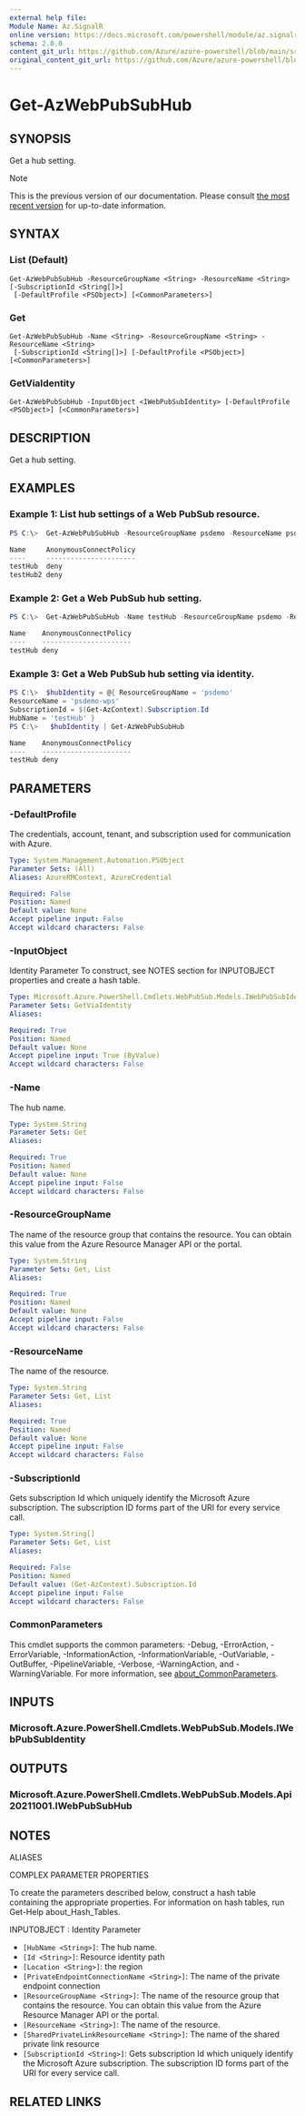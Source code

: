 ```yaml
---
external help file: 
Module Name: Az.SignalR
online version: https://docs.microsoft.com/powershell/module/az.signalr/get-azwebpubsubhub
schema: 2.0.0
content_git_url: https://github.com/Azure/azure-powershell/blob/main/src/SignalR/SignalR/help/Get-AzWebPubSubHub.md
original_content_git_url: https://github.com/Azure/azure-powershell/blob/main/src/SignalR/SignalR/help/Get-AzWebPubSubHub.md
---
```


# Get-AzWebPubSubHub

## SYNOPSIS
Get a hub setting.

> [!NOTE]
>This is the previous version of our documentation. Please consult [the most recent version](/powershell/module/az.signalr/get-azwebpubsubhub) for up-to-date information.

## SYNTAX

### List (Default)
```
Get-AzWebPubSubHub -ResourceGroupName <String> -ResourceName <String> [-SubscriptionId <String[]>]
 [-DefaultProfile <PSObject>] [<CommonParameters>]
```

### Get
```
Get-AzWebPubSubHub -Name <String> -ResourceGroupName <String> -ResourceName <String>
 [-SubscriptionId <String[]>] [-DefaultProfile <PSObject>] [<CommonParameters>]
```

### GetViaIdentity
```
Get-AzWebPubSubHub -InputObject <IWebPubSubIdentity> [-DefaultProfile <PSObject>] [<CommonParameters>]
```

## DESCRIPTION
Get a hub setting.

## EXAMPLES

### Example 1: List hub settings of a Web PubSub resource.
```powershell
PS C:\>  Get-AzWebPubSubHub -ResourceGroupName psdemo -ResourceName psdemo-wps

Name     AnonymousConnectPolicy
----     ----------------------
testHub  deny
testHub2 deny
```



### Example 2: Get a Web PubSub hub setting.
```powershell
PS C:\>  Get-AzWebPubSubHub -Name testHub -ResourceGroupName psdemo -ResourceName psdemo-wps

Name    AnonymousConnectPolicy
----    ----------------------
testHub deny
```



### Example 3: Get a Web PubSub hub setting via identity.
```powershell
PS C:\>  $hubIdentity = @{ ResourceGroupName = 'psdemo'
ResourceName = 'psdemo-wps'
SubscriptionId = $(Get-AzContext).Subscription.Id
HubName = 'testHub' }
PS C:\>   $hubIdentity | Get-AzWebPubSubHub

Name    AnonymousConnectPolicy
----    ----------------------
testHub deny
```



## PARAMETERS

### -DefaultProfile
The credentials, account, tenant, and subscription used for communication with Azure.

```yaml
Type: System.Management.Automation.PSObject
Parameter Sets: (All)
Aliases: AzureRMContext, AzureCredential

Required: False
Position: Named
Default value: None
Accept pipeline input: False
Accept wildcard characters: False
```

### -InputObject
Identity Parameter
To construct, see NOTES section for INPUTOBJECT properties and create a hash table.

```yaml
Type: Microsoft.Azure.PowerShell.Cmdlets.WebPubSub.Models.IWebPubSubIdentity
Parameter Sets: GetViaIdentity
Aliases:

Required: True
Position: Named
Default value: None
Accept pipeline input: True (ByValue)
Accept wildcard characters: False
```

### -Name
The hub name.

```yaml
Type: System.String
Parameter Sets: Get
Aliases:

Required: True
Position: Named
Default value: None
Accept pipeline input: False
Accept wildcard characters: False
```

### -ResourceGroupName
The name of the resource group that contains the resource.
You can obtain this value from the Azure Resource Manager API or the portal.

```yaml
Type: System.String
Parameter Sets: Get, List
Aliases:

Required: True
Position: Named
Default value: None
Accept pipeline input: False
Accept wildcard characters: False
```

### -ResourceName
The name of the resource.

```yaml
Type: System.String
Parameter Sets: Get, List
Aliases:

Required: True
Position: Named
Default value: None
Accept pipeline input: False
Accept wildcard characters: False
```

### -SubscriptionId
Gets subscription Id which uniquely identify the Microsoft Azure subscription.
The subscription ID forms part of the URI for every service call.

```yaml
Type: System.String[]
Parameter Sets: Get, List
Aliases:

Required: False
Position: Named
Default value: (Get-AzContext).Subscription.Id
Accept pipeline input: False
Accept wildcard characters: False
```

### CommonParameters
This cmdlet supports the common parameters: -Debug, -ErrorAction, -ErrorVariable, -InformationAction, -InformationVariable, -OutVariable, -OutBuffer, -PipelineVariable, -Verbose, -WarningAction, and -WarningVariable. For more information, see [about_CommonParameters](http://go.microsoft.com/fwlink/?LinkID=113216).

## INPUTS

### Microsoft.Azure.PowerShell.Cmdlets.WebPubSub.Models.IWebPubSubIdentity

## OUTPUTS

### Microsoft.Azure.PowerShell.Cmdlets.WebPubSub.Models.Api20211001.IWebPubSubHub

## NOTES

ALIASES

COMPLEX PARAMETER PROPERTIES

To create the parameters described below, construct a hash table containing the appropriate properties. For information on hash tables, run Get-Help about_Hash_Tables.


INPUTOBJECT <IWebPubSubIdentity>: Identity Parameter
  - `[HubName <String>]`: The hub name.
  - `[Id <String>]`: Resource identity path
  - `[Location <String>]`: the region
  - `[PrivateEndpointConnectionName <String>]`: The name of the private endpoint connection
  - `[ResourceGroupName <String>]`: The name of the resource group that contains the resource. You can obtain this value from the Azure Resource Manager API or the portal.
  - `[ResourceName <String>]`: The name of the resource.
  - `[SharedPrivateLinkResourceName <String>]`: The name of the shared private link resource
  - `[SubscriptionId <String>]`: Gets subscription Id which uniquely identify the Microsoft Azure subscription. The subscription ID forms part of the URI for every service call.

## RELATED LINKS

